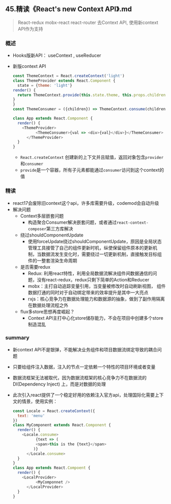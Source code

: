 ## **45.精读《React's new Context API》.md**

> React-redux mobx-react react-router 去Context API, 使用新context API作为支持



### 概述

- Hooks版新API： useContext , useReducer

- 新版context API

  ```javascript
  const ThemeContext = React.createContext('light')
  class ThemeProvider extends React.Component {
    state = {theme: 'light'}
  render() {
    return ThemeContext.provide(this.state.theme, this.props.children)
  }
  }
  const ThemeConsumer = ({children}) => ThemeContext.consume(children)
  
  class App extends React.Component {
    render() {
      <ThemeProvider>
        	<ThemeConsumer>{val => <div>{val}</div>}</ThemeConsumer>
        </ThemeProvider>
    }
  }
  ```

  - `React.createContext` 创建新的上下文并且赋值，返回对象包含`provider`和`consumer`
  - `provide`是一个容器，所有子元素都能通过`consumer`访问到这个context的值

### 精读

- react17会废除旧context这个api，许多库需要升级，codemod会自动升级
- 解决问题
  - Context多层嵌套问题
    - 构造聚合Consumer解决嵌套问题，或者通过`react-context-composer`第三方库解决
  - 绕过shouldComponentUpdate
    - 使用forceUpdate绕过shouldComponentUpdate，原因是全局状态管理工具接管了自己的组件更新时机，纵使保留组件原本的更新机制，当数据流发生变化时，需要绕过一切更新机制，直接触发目标组件的一整套渲染生命周期
  - 是否需要redux
    - Redux: 利用react特性，利用全局数据流解决组件间数据通信的问题，没有react-redux，redux只剩下简单的Action和Reducer
    - mobx：主打自动追踪变量引用，当变量被修改时自动刷新视图， 组件数据打通的同时对于自动绑定带来的效率提升是其中一大亮点
    - rxjs：核心竞争力在数据处理能力和数据源的抽象，做到了副作用隔离在数据处理流程之外
  - flux多store思想再度崛起？
    - Context API主打中心化store储存能力，不会在项目中创建多个store制造混乱

### summary

- 新context API不是银弹，不能解决业务组件和项目数据流绑定导致的耦合问题

- 只要给组件注入数据，注入的节点一定依赖一个特性的项目环境或者变量

- 数据流框架无法被取代，因为数据流框架的核心竞争力不在数据流的DI(Dependency Inject) 上，而是对数据的处理

- 此次引入react提供了一个稳定好用的依赖注入官方api，处理国际化需要上下文的情景，使用实例：

  ```js
  const Locale = React.createContext({
    text: 'menu'
  })
  class MyComponent extends React.Component {
    render() {
      <Locale.consume>
        	{text => (
           	<span>this is the {text}</span>
           )}
        </Locale.consume>
    }
  }
  class App extends React.Compoent {
    render() {
      <LocalProvider>
        	<MyComponnet />
        </LocalProvider>
    }
  }
  ```

  